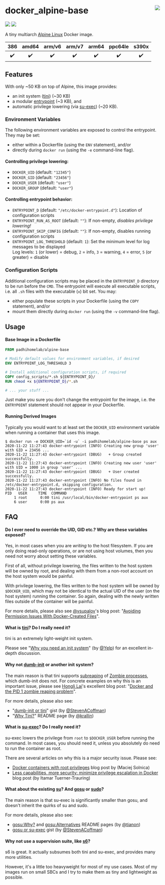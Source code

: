 # docker_alpine-base <a href='https://github.com/padhi-homelab/docker_alpine-base/actions?query=workflow%3A%22Docker+CI+Release%22'><img align='right' src='https://img.shields.io/github/workflow/status/padhi-homelab/docker_alpine-base/Docker%20CI%20Release?logo=github&logoWidth=24&style=flat-square'></img></a>

<a href='https://hub.docker.com/r/padhihomelab/alpine-base'><img src='https://img.shields.io/docker/image-size/padhihomelab/alpine-base/latest?logo=docker&logoWidth=24&style=for-the-badge'></img></a> <a href='https://microbadger.com/images/padhihomelab/alpine-base'><img src='https://img.shields.io/microbadger/layers/padhihomelab/alpine-base/latest?logo=docker&logoWidth=24&style=for-the-badge'></img></a>

A tiny multiarch [Alpine Linux] Docker image.

|        386         |       amd64        |       arm/v6       |       arm/v7       |       arm64        |      ppc64le       |       s390x        |
| :----------------: | :----------------: | :----------------: | :----------------: | :----------------: | :----------------: | :----------------: |
| :heavy_check_mark: | :heavy_check_mark: | :heavy_check_mark: | :heavy_check_mark: | :heavy_check_mark: | :heavy_check_mark: | :heavy_check_mark: |


## Features

With only ~50 KB on top of Alpine, this image provides:

- an init system ([tini]) (~30 KB)
- a modular [entrypoint](docker-entrypoint.sh) (~3 KB), and
- automatic privilege lowering (via [su-exec]) (~20 KB).

### Environment Variables

The following environment variables are exposed to control the entrypoint.
They may be set:

- either within a Dockerfile (using the `ENV` statement), and/or
- directly during `docker run` (using the `-e` command-line flag).

#### Controlling privilege lowering:

  - `DOCKER_UID` (default: `"12345"`)
  - `DOCKER_GID` (default: `"23456"`)
  - `DOCKER_USER` (default: `"user"`)
  - `DOCKER_GROUP` (default: `"user"`)

#### Controlling entrypoint behavior:

  - `ENTRYPOINT_D` (default: `"/etc/docker-entrypoint.d"`): Location of configuration scripts
  - `ENTRYPOINT_RUN_AS_ROOT` (default: `""`): If non-empty, _disables privilege lowering!_
  - `ENTRYPOINT_SKIP_CONFIG` (default: `""`): If non-empty, disables running configuration scripts
  - `ENTRYPOINT_LOG_THRESHOLD` (default: `1`): Set the minimum level for log messages to be displayed <br>
    Log levels: `1` (or lower) = debug, `2` = info, `3` = warning, `4` = error, `5` (or greater) = disable

### Configuration Scripts

Additional configuration scripts may be placed in the `ENTRYPOINT_D` directory to be run before the `CMD`.
The entrypoint will execute all executable scripts, i.e. all `.sh` files with the executable (`x`) bit set.
You may:

- either populate these scripts in your Dockerfile (using the `COPY` statement), and/or
- mount them directly during `docker run` (using the `-v` command-line flag).


## Usage

#### Base Image in a Dockerfile

```dockerfile
FROM padhihomelab/alpine-base

# Modify default values for environment variables, if desired
ENV ENTRYPOINT_LOG_THRESHOLD 3

# Install additional configuration scripts, if required
COPY config_scripts/*.sh ${ENTRYPOINT_D}/
RUN chmod +x ${ENTRYPOINT_D}/*.sh

# ... your stuff ...
```

Just make you sure you don't change the entrypoint for the image,
i.e. the `ENTRYPOINT` statement should not appear in your Dockerfile.

#### Running Derived Images

Typically you would want to at least set the `DOCKER_UID` environment variable
when running a container that uses this image.

```console
$ docker run -e DOCKER_UID=`id -u` -i padhihomelab/alpine-base ps aux
2020-11-22 11:27:43 docker-entrypoint (INFO) Creating new group 'user' with GID = 23456 ...
2020-11-22 11:27:43 docker-entrypoint (DBUG)   + Group created successfully.
2020-11-22 11:27:43 docker-entrypoint (INFO) Creating new user 'user' with UID = 1000 in group 'user' ...
2020-11-22 11:27:43 docker-entrypoint (DBUG)   + User created successfully.
2020-11-22 11:27:43 docker-entrypoint (INFO) No files found in /etc/docker-entrypoint.d, skipping configuration.
2020-11-22 11:27:43 docker-entrypoint (INFO) Ready for start up!
PID   USER     TIME  COMMAND
    1 root      0:00 tini /usr/local/bin/docker-entrypoint ps aux
    6 user      0:00 ps aux
```


## FAQ

#### Do I ever need to override the UID, GID etc.? Why are these variables exposed?

Yes, in most cases when you are _writing_ to the host filesystem.
If you are only doing read-only operations, or are not using host volumes,
then you need not worry about setting these variables.

First of all, without privilege lowering, the files written to the host system will be owned by root,
and dealing with them from a non-root account on the host system would be painful.

With privilege lowering, the files written to the host system will be owned by `$DOCKER_UID`,
which may not be identical to the actual UID of the user (on the host system) running the container.
So again, dealing with the newly written files outside of the container will be painful.

For more details, please also see [@vsupalov]'s blog post: "[Avoiding Permission Issues With Docker-Created Files]".

#### What is [tini]? Do I really need it?

tini is an extremely light-weight init system.

Please see "[Why you need an init system]" (by [@Yelp]) for an excellent in-depth discussion.

#### Why not [dumb-init] or another init system? 

The main reason is that tini supports [subreaping] of [Zombie processes], which dumb-init does not.
For concrete examples on why this is an important issue, please see [Hongli Lai]'s excellent blog post:
"[Docker and the PID 1 zombie reaping problem]".

For more details, please also see:
- "[dumb-init or tini]" gist (by [@StevenACoffman])
- "[Why Tini?]" README page (by [@krallin])

#### What is [su-exec]? Do I really need it?

su-exec lowers the privilege from `root` to `$DOCKER_USER` before running the command.
In most cases, you should need it, unless you absolutely do need to run the container as root.

There are several articles on why this is a major security issue. Please see:
- [Docker containers with root privileges] blog post by (Maciej Solnica)
- [Less capabilities, more security: minimize privilege escalation in Docker] blog post (by Itamar Tuerner-Trauring)

#### What about the existing [su]? And [gosu] or [sudo]?

The main reason is that su-exec is significantly smaller than gosu,
and doesn't inherit the quirks of su and sudo.

For more details, please also see:
- [gosu:Why?] and [gosu:Alternatives] README pages (by [@tianon])
- [gosu or su-exec] gist (by [@StevenACoffman])

#### Why not use a supervision suite, like [s6]?

s6 is great.
It actually subsumes both tini and su-exec, and provides many more utilities.

However, it's a little too heavyweight for most of my use cases.
Most of my images run on small SBCs and I try to make them as tiny and lightweight as possible.


[Alpine Linux]: https://alpinelinux.org
[dumb-init]:    https://github.com/Yelp/dumb-init
[gosu]:         https://github.com/tianon/gosu
[s6]:           https://skarnet.org/software/s6/
[su]:           https://man7.org/linux/man-pages/man1/su.1.html
[su-exec]:      https://github.com/ncopa/su-exec
[sudo]:         https://www.sudo.ws/
[tini]:         https://github.com/krallin/tini

[Hongli Lai]:       https://blog.phusion.nl/author/hongli/
[@krallin]:         https://github.com/krallin
[@tianon]:          https://github.com/tianon
[@StevenACoffman]:  https://github.com/StevenACoffman
[@Yelp]:            https://github.com/Yelp
[@vsupalov]:        https://vsupalov.com/

[Avoiding Permission Issues With Docker-Created Files]: https://vsupalov.com/docker-shared-permissions/
[Docker and the PID 1 zombie reaping problem]: https://blog.phusion.nl/2015/01/20/docker-and-the-pid-1-zombie-reaping-problem/
[Docker containers with root privileges]: https://neoteric.eu/blog/docker-containers-with-root-privileges/
[dumb-init or tini]: https://gist.github.com/StevenACoffman/41fee08e8782b411a4a26b9700ad7af5#dumb-init-or-tini
[gosu or su-exec]: https://gist.github.com/StevenACoffman/41fee08e8782b411a4a26b9700ad7af5#gosu-or-su-exec
[gosu:Alternatives]: https://github.com/tianon/gosu#alternatives
[gosu:Why?]: https://github.com/tianon/gosu#why
[Less capabilities, more security: minimize privilege escalation in Docker]: https://pythonspeed.com/articles/root-capabilities-docker-security/
[subreaping]: https://github.com/krallin/tini#subreaping
[Why Tini?]: https://github.com/krallin/tini#why-tini
[Why you need an init system]: https://github.com/Yelp/dumb-init#why-you-need-an-init-system
[Zombie processes]: https://en.wikipedia.org/wiki/Zombie_process
